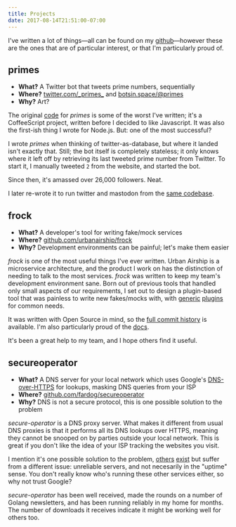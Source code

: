 ```yaml
---
title: Projects
date: 2017-08-14T21:51:00-07:00
---
```


I've written a lot of things—all can be found on my [github][]—however these are
the ones that are of particular interest, or that I'm particularly proud of.

[github]: https://github.com/fardog

## primes

- **What?** A Twitter bot that tweets prime numbers, sequentially
- **Where?** [twitter.com/\_primes\_][primes-twitter] and
  [botsin.space/@primes][primes-mastodon]
- **Why?** Art?

The original [code][primes-original] for _primes_ is some of the worst I've
written; it's a CoffeeScript project, written before I decided to like
Javascript. It was also the first-ish thing I wrote for Node.js. But: one of the
most successful?

I wrote _primes_ when thinking of twitter-as-database, but where it landed isn't
exactly that. Still; the bot itself is completely stateless; it only knows where
it left off by retrieving its last tweeted prime number from Twitter. To start
it, I manually tweeted `2` from the website, and started the bot.

Since then, it's amassed over 26,000 followers. Neat.

I later re-wrote it to run twitter and mastodon from the [same
codebase][primes-github].

[primes-twitter]: https://twitter.com/_primes_
[primes-mastodon]: https://botsin.space/@primes
[primes-original]: https://github.com/fardog/_primes_
[primes-github]: https://github.com/fardog/primebot

## frock

- **What?** A developer's tool for writing fake/mock services
- **Where?** [github.com/urbanairship/frock][frock-github]
- **Why?** Development environments can be painful; let's make them easier

_frock_ is one of the most useful things I've ever written. Urban Airship is a
microservice architecture, and the product I work on has the distinction of
needing to talk to the most services. _frock_ was written to keep my team's
development environment sane. Born out of previous tools that handled only small
aspects of our requirements, I set out to design a plugin-based tool that was
painless to write new fakes/mocks with, with [generic][frock-static]
[plugins][frock-proxy] for common needs.

It was written with Open Source in mind, so the [full commit
history][frock-commits] is available. I'm also particularly proud of the
[docs][frock-docs].

It's been a great help to my team, and I hope others find it useful.

[frock-github]: https://github.com/urbanairship/frock
[frock-static]: https://github.com/urbanairship/frock-static
[frock-proxy]: https://github.com/urbanairship/frock-proxy
[frock-commits]: https://github.com/urbanairship/frock/commits/master
[frock-docs]: https://github.com/urbanairship/frock/tree/master/docs

## secureoperator

- **What?** A DNS server for your local network which uses Google's
  [DNS-over-HTTPS][gdns] for lookups, masking DNS queries from your ISP
- **Where?** [github.com/fardog/secureoperator][secop-github]
- **Why?** DNS is not a secure protocol, this is one possible solution to the
  problem

_secure-operator_ is a DNS proxy server. What makes it different from usual DNS
proxies is that it performs all its DNS lookups over HTTPS, meaning they cannot
be snooped on by parties outside your local network. This is great if you don't
like the idea of your ISP tracking the websites you visit.

I mention it's one possible solution to the problem, [others][dnscrypt]
[exist][openresolve] but suffer from a different issue: unreliable servers, and
not necesarily in the "uptime" sense. You don't really know who's running these
other services either, so why not trust Google?

_secure-operator_ has been well received, made the rounds on a number of Golang
newsletters, and has been running reliably in my home for months. The number of
downloads it receives indicate it might be working well for others too.

[gdns]: https://developers.google.com/speed/public-dns/docs/dns-over-https
[secop-github]: https://github.com/fardog/secureoperator
[dnscrypt]: https://www.dnscrypt.org/
[openresolve]: https://www.openresolve.com/
